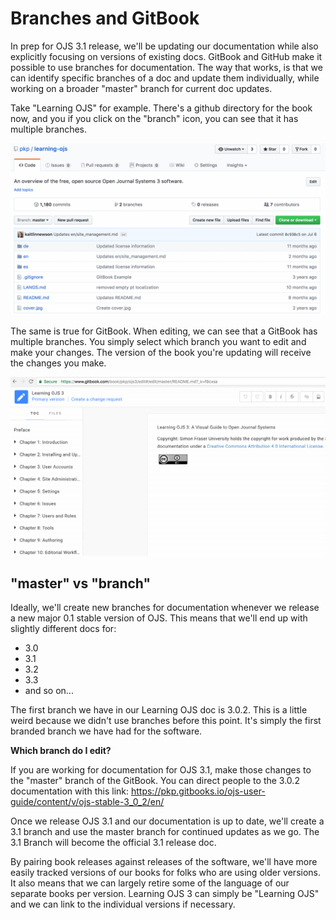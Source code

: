 # Branches and GitBook

In prep for OJS 3.1 release, we'll be updating our documentation while also explicitly focusing on versions of existing docs. GitBook and GitHub make it possible to use branches for documentation. The way that works, is that we can identify specific branches of a doc and update them individually, while working on a broader "master" branch for current doc updates. 

Take "Learning OJS" for example. There's a github directory for the book now, and you if you click on the "branch" icon, you can see that it has multiple branches. 

![branches in github](https://github.com/pkp/documentation-interest-group/blob/master/images/branch1.gif?raw=true)

The same is true for GitBook. When editing, we can see that a GitBook has multiple branches. You simply select which branch you want to edit and make your changes. The version of the book you're updating will receive the changes you make. 

![branches in gitbook](https://github.com/pkp/documentation-interest-group/blob/master/images/branch2.gif?raw=true)

## "master" vs "branch"

Ideally, we'll create new branches for documentation whenever we release a new major 0.1 stable version of OJS. This means that we'll end up with slightly different docs for: 

- 3.0
- 3.1
- 3.2
- 3.3 
- and so on... 

The first branch we have in our Learning OJS doc is 3.0.2. This is a little weird because we didn't use branches before this point. It's simply the first branded branch we have had for the software. 

**Which branch do I edit?**

If you are working for documentation for OJS 3.1, make those changes to the "master" branch of the GitBook. You can direct people to the 3.0.2 documentation with this link: https://pkp.gitbooks.io/ojs-user-guide/content/v/ojs-stable-3_0_2/en/ 

Once we release OJS 3.1 and our documentation is up to date, we'll create a 3.1 branch and use the master branch for continued updates as we go. The 3.1 Branch will become the official 3.1 release doc. 

By pairing book releases against releases of the software, we'll have more easily tracked versions of our books for folks who are using older versions. It also means that we can largely retire some of the language of our separate books per version. Learning OJS 3 can simply be "Learning OJS" and we can link to the individual versions if necessary.
